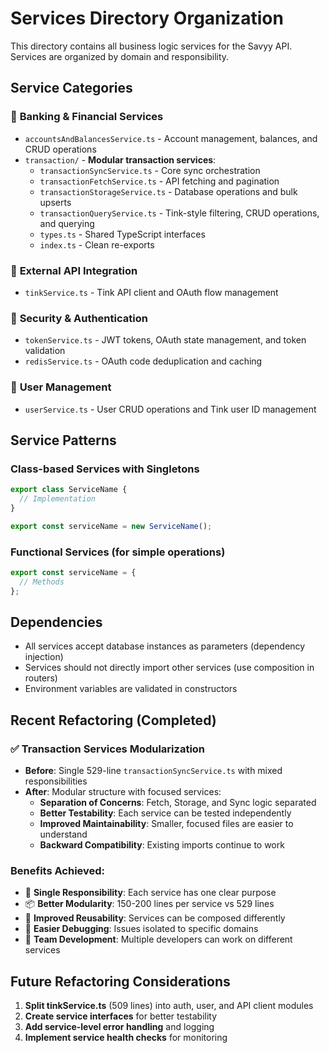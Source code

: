 # Services Directory Organization

This directory contains all business logic services for the Savyy API. Services are organized by domain and responsibility.

## Service Categories

### 🏦 **Banking & Financial Services**

- `accountsAndBalancesService.ts` - Account management, balances, and CRUD operations
- `transaction/` - **Modular transaction services**:
  - `transactionSyncService.ts` - Core sync orchestration
  - `transactionFetchService.ts` - API fetching and pagination
  - `transactionStorageService.ts` - Database operations and bulk upserts
  - `transactionQueryService.ts` - Tink-style filtering, CRUD operations, and querying
  - `types.ts` - Shared TypeScript interfaces
  - `index.ts` - Clean re-exports

### 🔗 **External API Integration**

- `tinkService.ts` - Tink API client and OAuth flow management

### 🔐 **Security & Authentication**

- `tokenService.ts` - JWT tokens, OAuth state management, and token validation
- `redisService.ts` - OAuth code deduplication and caching

### 👤 **User Management**

- `userService.ts` - User CRUD operations and Tink user ID management

## Service Patterns

### Class-based Services with Singletons

```typescript
export class ServiceName {
  // Implementation
}

export const serviceName = new ServiceName();
```

### Functional Services (for simple operations)

```typescript
export const serviceName = {
  // Methods
};
```

## Dependencies

- All services accept database instances as parameters (dependency injection)
- Services should not directly import other services (use composition in routers)
- Environment variables are validated in constructors

## Recent Refactoring (Completed)

### ✅ **Transaction Services Modularization**

- **Before**: Single 529-line `transactionSyncService.ts` with mixed responsibilities
- **After**: Modular structure with focused services:
  - **Separation of Concerns**: Fetch, Storage, and Sync logic separated
  - **Better Testability**: Each service can be tested independently
  - **Improved Maintainability**: Smaller, focused files are easier to understand
  - **Backward Compatibility**: Existing imports continue to work

### Benefits Achieved:

- 🎯 **Single Responsibility**: Each service has one clear purpose
- 📦 **Better Modularity**: 150-200 lines per service vs 529 lines
- 🔄 **Improved Reusability**: Services can be composed differently
- 🐛 **Easier Debugging**: Issues isolated to specific domains
- 👥 **Team Development**: Multiple developers can work on different services

## Future Refactoring Considerations

1. **Split tinkService.ts** (509 lines) into auth, user, and API client modules
2. **Create service interfaces** for better testability
3. **Add service-level error handling** and logging
4. **Implement service health checks** for monitoring
